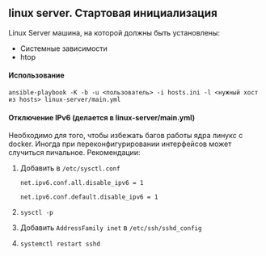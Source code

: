 ## linux server. Стартовая инициализация 

Linux Server машина, на которой должны быть установлены:

* Системные зависимости
* htop

#### Использование

`ansible-playbook -K -b -u <пользователь> -i hosts.ini -l <нужный хост из hosts> linux-server/main.yml`

#### Отключение IPv6 (делается в linux-server/main.yml)

Необходимо для того, чтобы избежать багов работы ядра линукс с docker.
Иногда при переконфигурировании интерфейсов может случиться пичальное.
Рекомендации:

1. Добавить в `/etc/sysctl.conf`

   `net.ipv6.conf.all.disable_ipv6 = 1`
   
   `net.ipv6.conf.default.disable_ipv6 = 1`
   
2. `sysctl -p`
3. Добавить `AddressFamily inet` в `/etc/ssh/sshd_config`
4. `systemctl restart sshd`